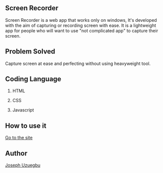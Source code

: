 ## Screen Recorder

Screen Recorder is a web app that works only on windows, It's developed with the aim of capturing or recording screen with ease. It is a lightweight app for people who will want to use "not complicated app" to capture their screen. 

## Problem Solved

Capture screen at ease and perfecting without using heavyweight tool.

## Coding Language
1. HTML

2. CSS

3. Javascript

## How to use it

[Go to the site](https://screenrecorder123.netlify.app/)

## Author
[Joseph Uzuegbu](https://screenrecorder123.netlify.app/)


